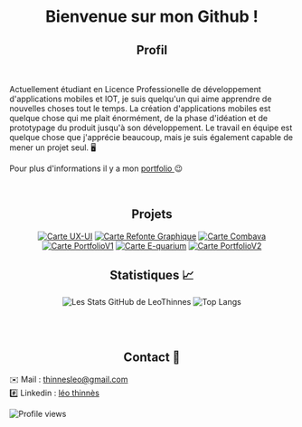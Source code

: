 # <div align="center">Bienvenue sur mon Github ! </div>

## <div align="center">Profil </div>
<br/>

Actuellement étudiant en Licence Professionelle de développement d'applications mobiles et IOT, je suis quelqu'un qui aime apprendre de nouvelles choses tout le temps. La création d'applications mobiles est quelque chose qui me plait énormément, de la phase d'idéation et de prototypage du produit jusqu'à son développement. Le travail en équipe est quelque chose que j'apprécie beaucoup, mais je suis également capable de mener un projet seul. 🖥️

Pour plus d'informations il y a mon [portfolio ](https://leothinnes.github.io/PortfolioV2/)😉

<br/>

## <div align="center">Projets</div>
<div align="center">
  
[![Carte UX-UI](https://github-readme-stats.vercel.app/api/pin/?username=LeoThinnes&repo=UX-UI&theme=prussian&show_icons=true)](https://github.com/LeoThinnes/UX-UI)
[![Carte Refonte Graphique](https://github-readme-stats.vercel.app/api/pin/?username=LeoThinnes&repo=Projet-Pilaf&theme=prussian&show_icons=true)](https://github.com/LeoThinnes/RefonteGraphique)
[![Carte Combava](https://github-readme-stats.vercel.app/api/pin/?username=LeoThinnes&repo=Combava&theme=prussian&show_icons=true)](https://github.com/LeoThinnes/Combava)
[![Carte PortfolioV1](https://github-readme-stats.vercel.app/api/pin/?username=LeoThinnes&repo=Portfolio&theme=prussian&show_icons=true)](https://github.com/LeoThinnes/PortfolioV1)
[![Carte E-quarium](https://github-readme-stats.vercel.app/api/pin/?username=LeoThinnes&repo=E-quarium&theme=prussian&show_icons=true)](https://github.com/LeoThinnes/E-quarium)
[![Carte PortfolioV2](https://github-readme-stats.vercel.app/api/pin/?username=LeoThinnes&repo=PortfolioV2&theme=prussian&show_icons=true)](https://github.com/LeoThinnes/PortfolioV2)
</br>
</div>

## <div align="center">Statistiques 📈</div>
<div align="center">
  
  ![Les Stats GitHub de LeoThinnes](https://github-readme-stats.vercel.app/api?username=LeoThinnes&hide=contribs&show_icons=true,prs&theme=prussian)
  ![Top Langs](https://github-readme-stats.vercel.app/api/top-langs/?username=LeoThinnes&layout=compact&prs&theme=prussian)

  <br><br>
</div>


## <div align="center">Contact 📱 </div>

✉️ Mail  : [thinnesleo@gmail.com](mailto:thinnesleo@gmail.com) </br>
#️⃣ Linkedin : [léo thinnès](https://www.linkedin.com/in/l%C3%A9o-thinn%C3%A8s-a395471ba/)



  ![Profile views](https://komarev.com/ghpvc/?username=LeoThinnes&color=blue&label=Vues+du+profil)
